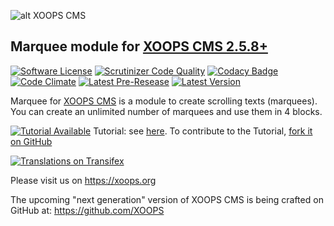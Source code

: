 ![alt XOOPS CMS](https://xoops.org/images/logoXoops4GithubRepository.png)
## Marquee module for [XOOPS CMS 2.5.8+](https://xoops.org)
[![Software License](https://img.shields.io/badge/license-GPL-brightgreen.svg?style=flat)](LICENSE) 
[![Scrutinizer Code Quality](https://img.shields.io/scrutinizer/g/mambax7/marquee.svg?style=flat)](https://scrutinizer-ci.com/g/mambax7/marquee/?branch=master)
[![Codacy Badge](https://api.codacy.com/project/badge/grade/2d27c0023ee54f0b9ba2b5d17a68b2a5)](https://www.codacy.com/app/mambax7/marquee)
[![Code Climate](https://img.shields.io/codeclimate/github/mambax7/marquee.svg?style=flat)](https://codeclimate.com/github/mambax7/marquee)
[![Latest Pre-Resease](https://img.shields.io/github/tag/XoopsModules25x/marquee.svg?style=flat)](https://github.com/XoopsModules25x/marquee/tags/)
[![Latest Version](https://img.shields.io/github/release/XoopsModules25x/marquee.svg?style=flat)](https://github.com/XoopsModules25x/marquee/releases/)

Marquee for [XOOPS CMS](https://xoops.org) is a module to create scrolling texts (marquees). You can create an unlimited number of marquees and use them in 4 blocks. 

[![Tutorial Available](https://xoops.org/images/tutorial-available-blue.svg)](https://www.gitbook.com/book/xoops/xoops-marquee/) Tutorial: see [here](https://www.gitbook.com/book/xoops/xoops-marquee/). 
To contribute to the Tutorial, [fork it on GitHub](https://github.com/XoopsDocs/marquee-tutorial)

[![Translations on Transifex](https://xoops.org/images/translations-transifex-blue.svg)](https://www.transifex.com/xoops) 

Please visit us on https://xoops.org

The upcoming "next generation" version of XOOPS CMS is being crafted on GitHub at: https://github.com/XOOPS

